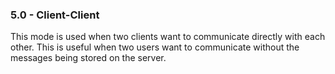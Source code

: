 ### 5.0 - Client-Client

This mode is used when two clients want to communicate directly with each other. This is useful when two users want to communicate without the messages being stored on the server.
